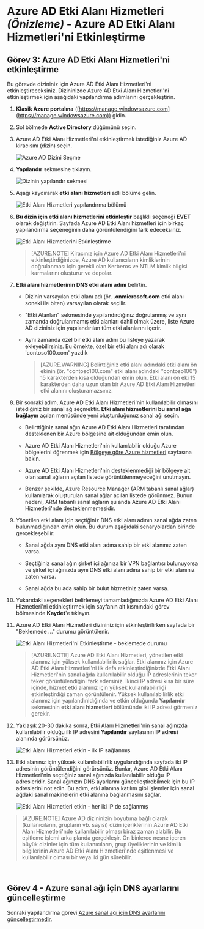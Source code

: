 <properties
    pageTitle="Azure AD Etki Alanı Hizmetleri: Azure AD Etki Alanı Hizmetleri'ni Etkinleştirme | Microsoft Azure"
    description="Azure Active Directory Etki Alanı Hizmetleri ile (Önizleme) çalışmaya başlama"
    services="active-directory-ds"
    documentationCenter=""
    authors="mahesh-unnikrishnan"
    manager="stevenpo"
    editor="curtand"/>

<tags
    ms.service="active-directory-ds"
    ms.workload="identity"
    ms.tgt_pltfrm="na"
    ms.devlang="na"
    ms.topic="get-started-article"
    ms.date="04/25/2016"
    ms.author="maheshu"/>

# Azure AD Etki Alanı Hizmetleri *(Önizleme)* - Azure AD Etki Alanı Hizmetleri'ni Etkinleştirme

## Görev 3: Azure AD Etki Alanı Hizmetleri'ni etkinleştirme
Bu görevde dizininiz için Azure AD Etki Alanı Hizmetleri'ni etkinleştireceksiniz. Dizininizde Azure AD Etki Alanı Hizmetleri'ni etkinleştirmek için aşağıdaki yapılandırma adımlarını gerçekleştirin.

1. **Klasik Azure portalına** ([https://manage.windowsazure.com](https://manage.windowsazure.com)) gidin.

2. Sol bölmede **Active Directory** düğümünü seçin.

3. Azure AD Etki Alanı Hizmetleri'ni etkinleştirmek istediğiniz Azure AD kiracısını (dizin) seçin.

    ![Azure AD Dizini Seçme](./media/active-directory-domain-services-getting-started/select-aad-directory.png)

4. **Yapılandır** sekmesine tıklayın.

    ![Dizinin yapılandır sekmesi](./media/active-directory-domain-services-getting-started/configure-tab.png)

5. Aşağı kaydırarak **etki alanı hizmetleri** adlı bölüme gelin.

    ![Etki Alanı Hizmetleri yapılandırma bölümü](./media/active-directory-domain-services-getting-started/domain-services-configuration.png)

6. **Bu dizin için etki alanı hizmetlerini etkinleştir** başlıklı seçeneği **EVET** olarak değiştirin. Sayfada Azure AD Etki Alanı hizmetleri için birkaç yapılandırma seçeneğinin daha görüntülendiğini fark edeceksiniz.

    ![Etki Alanı Hizmetlerini Etkinleştirme](./media/active-directory-domain-services-getting-started/enable-domain-services.png)

    > [AZURE.NOTE] Kiracınız için Azure AD Etki Alanı Hizmetleri'ni etkinleştirdiğinizde, Azure AD kullanıcıların kimliklerinin doğrulanması için gerekli olan Kerberos ve NTLM kimlik bilgisi karmalarını oluşturur ve depolar.

7. **Etki alanı hizmetlerinin DNS etki alanı adını** belirtin.

   - Dizinin varsayılan etki alanı adı (ör. **.onmicrosoft.com** etki alanı soneki ile biten) varsayılan olarak seçilir.

   - "Etki Alanları" sekmesinde yapılandırdığınız doğrulanmış ve aynı zamanda doğrulanmamış etki alanları dahil olmak üzere, liste Azure AD dizininiz için yapılandırılan tüm etki alanlarını içerir.

   - Aynı zamanda özel bir etki alanı adını bu listeye yazarak ekleyebilirsiniz. Bu örnekte, özel bir etki alanı adı olarak 'contoso100.com' yazdık

     > [AZURE.WARNING] Belirttiğiniz etki alanı adındaki etki alanı ön ekinin (ör. "contoso100.com" etki alanı adındaki "contoso100") 15 karakterden kısa olduğundan emin olun. Etki alanı ön eki 15 karakterden daha uzun olan bir Azure AD Etki Alanı Hizmetleri etki alanını oluşturamazsınız.

8. Bir sonraki adım, Azure AD Etki Alanı Hizmetleri'nin kullanılabilir olmasını istediğiniz bir sanal ağ seçmektir. **Etki alanı hizmetlerini bu sanal ağa bağlayın** açılan menüsünde yeni oluşturduğunuz sanal ağı seçin.

   - Belirttiğiniz sanal ağın Azure AD Etki Alanı Hizmetleri tarafından desteklenen bir Azure bölgesine ait olduğundan emin olun.

   - Azure AD Etki Alanı Hizmetleri'nin kullanılabilir olduğu Azure bölgelerini öğrenmek için [Bölgeye göre Azure hizmetleri](https://azure.microsoft.com/regions/#services/) sayfasına bakın.

   - Azure AD Etki Alanı Hizmetleri'nin desteklenmediği bir bölgeye ait olan sanal ağların açılan listede görüntülenmeyeceğini unutmayın.

   - Benzer şekilde, Azure Resource Manager (ARM tabanlı sanal ağlar) kullanılarak oluşturulan sanal ağlar açılan listede görünmez. Bunun nedeni, ARM tabanlı sanal ağların şu anda Azure AD Etki Alanı Hizmetleri'nde desteklenmemesidir.

9. Yönetilen etki alanı için seçtiğiniz DNS etki alanı adının sanal ağda zaten bulunmadığından emin olun. Bu durum aşağıdaki senaryolardan birinde gerçekleşebilir:

   - Sanal ağda aynı DNS etki alanı adına sahip bir etki alanınız zaten varsa.

   - Seçtiğiniz sanal ağın şirket içi ağınıza bir VPN bağlantısı bulunuyorsa ve şirket içi ağınızda aynı DNS etki alanı adına sahip bir etki alanınız zaten varsa.

   - Sanal ağda bu ada sahip bir bulut hizmetiniz zaten varsa.

10. Yukarıdaki seçenekleri belirlemeyi tamamladığınızda Azure AD Etki Alanı Hizmetleri'ni etkinleştirmek için sayfanın alt kısmındaki görev bölmesinde **Kaydet**'e tıklayın.

11. Azure AD Etki Alanı Hizmetleri dizininiz için etkinleştirilirken sayfada bir "Beklemede …" durumu görüntülenir.

    ![Etki Alanı Hizmetleri'ni Etkinleştirme - beklemede durumu](./media/active-directory-domain-services-getting-started/enable-domain-services-pendingstate.png)

    > [AZURE.NOTE] Azure AD Etki Alanı Hizmetleri, yönetilen etki alanınız için yüksek kullanılabilirlik sağlar. Etki alanınız için Azure AD Etki Alanı Hizmetleri'ni ilk defa etkinleştirdiğinizde Etki Alanı Hizmetleri'nin sanal ağda kullanılabilir olduğu IP adreslerinin teker teker görüntülendiğini fark edersiniz. İkinci IP adresi kısa bir süre içinde, hizmet etki alanınız için yüksek kullanılabilirliği etkinleştirdiği zaman görüntülenir. Yüksek kullanılabilirlik etki alanınız için yapılandırıldığında ve etkin olduğunda **Yapılandır** sekmesinin **etki alanı hizmetleri** bölümünde iki IP adresi görmeniz gerekir.

12. Yaklaşık 20-30 dakika sonra, Etki Alanı Hizmetleri'nin sanal ağınızda kullanılabilir olduğu ilk IP adresini **Yapılandır** sayfasının **IP adresi** alanında görürsünüz.

    ![Etki Alanı Hizmetleri etkin - ilk IP sağlanmış](./media/active-directory-domain-services-getting-started/domain-services-enabled-firstdc-available.png)

13. Etki alanınız için yüksek kullanılabilirlik uygulandığında sayfada iki IP adresinin görüntülendiğini görürsünüz. Bunlar, Azure AD Etki Alanı Hizmetleri'nin seçtiğiniz sanal ağınızda kullanılabilir olduğu IP adresleridir. Sanal ağınızın DNS ayarlarını güncelleştirebilmek için bu IP adreslerini not edin. Bu adım, etki alanına katılım gibi işlemler için sanal ağdaki sanal makinelerin etki alanına bağlanmasını sağlar.

    ![Etki Alanı Hizmetleri etkin - her iki IP de sağlanmış](./media/active-directory-domain-services-getting-started/domain-services-enabled-bothdcs-available.png)

> [AZURE.NOTE] Azure AD dizininizin boyutuna bağlı olarak (kullanıcıların, grupların vb. sayısı) dizin içeriklerinin Azure AD Etki Alanı Hizmetleri'nde kullanılabilir olması biraz zaman alabilir. Bu eşitleme işlemi arka planda gerçekleşir. On binlerce nesne içeren büyük dizinler için tüm kullanıcıların, grup üyeliklerinin ve kimlik bilgilerinin Azure AD Etki Alanı Hizmetleri'nde eşitlenmesi ve kullanılabilir olması bir veya iki gün sürebilir.

<br>

## Görev 4 - Azure sanal ağı için DNS ayarlarını güncelleştirme
Sonraki yapılandırma görevi [Azure sanal ağı için DNS ayarlarını güncelleştirmedir](active-directory-ds-getting-started-dns.md).



<!--HONumber=Jun16_HO2-->


